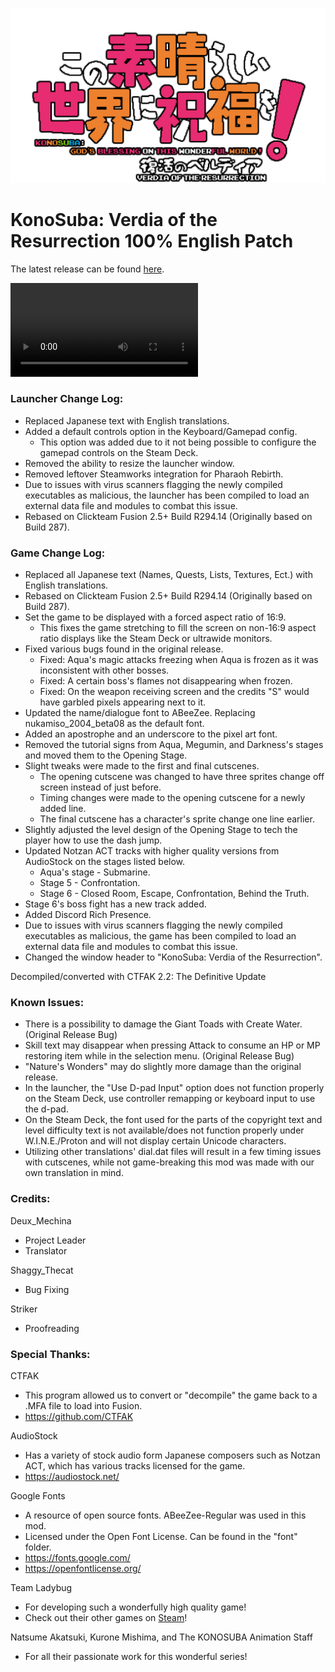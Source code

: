![Logo](https://github.com/YunyunsFriends/Konosuba-Verdia-EN-Full/blob/c15937e56e6404d2c7b5bf7da0acba5da8374be7/githubassets/Logo.png)
# KonoSuba: Verdia of the Resurrection 100% English Patch

The latest release can be found [here](https://github.com/YunyunsFriends/Konosuba-Verdia-EN-Full/releases).

![Trailer](https://github.com/YunyunsFriends/Konosuba-Verdia-EN-Full/blob/c15937e56e6404d2c7b5bf7da0acba5da8374be7/githubassets/Trailer.mp4)

### Launcher Change Log:

- Replaced Japanese text with English translations.
- Added a default controls option in the Keyboard/Gamepad config.
	- This option was added due to it not being possible to configure the gamepad controls on the Steam Deck.
- Removed the ability to resize the launcher window.
- Removed leftover Steamworks integration for Pharaoh Rebirth.
- Due to issues with virus scanners flagging the newly compiled executables as malicious, the launcher has been compiled to load an external data file and modules to combat this issue.
- Rebased on Clickteam Fusion 2.5+ Build R294.14 (Originally based on Build 287).

### Game Change Log:

- Replaced all Japanese text (Names, Quests, Lists, Textures, Ect.) with English translations.
- Rebased on Clickteam Fusion 2.5+ Build R294.14 (Originally based on Build 287).
- Set the game to be displayed with a forced aspect ratio of 16:9.
	- This fixes the game stretching to fill the screen on non-16:9 aspect ratio displays like the Steam Deck or ultrawide monitors.
- Fixed various bugs found in the original release.
	- Fixed: Aqua's magic attacks freezing when Aqua is frozen as it was inconsistent with other bosses.
	- Fixed: A certain boss's flames not disappearing when frozen.
	- Fixed: On the weapon receiving screen and the credits "S" would have garbled pixels appearing next to it.
- Updated the name/dialogue font to ABeeZee. Replacing nukamiso_2004_beta08 as the default font.
- Added an apostrophe and an underscore to the pixel art font.
- Removed the tutorial signs from Aqua, Megumin, and Darkness's stages and moved them to the Opening Stage.
- Slight tweaks were made to the first and final cutscenes.
	- The opening cutscene was changed to have three sprites change off screen instead of just before.
	- Timing changes were made to the opening cutscene for a newly added line.
	- The final cutscene has a character's sprite change one line earlier.
- Slightly adjusted the level design of the Opening Stage to tech the player how to use the dash jump.
- Updated Notzan ACT tracks with higher quality versions from AudioStock on the stages listed below.
	- Aqua's stage - Submarine.
	- Stage 5 - Confrontation.
	- Stage 6 - Closed Room, Escape, Confrontation, Behind the Truth.
- Stage 6's boss fight has a new track added.
- Added Discord Rich Presence.
- Due to issues with virus scanners flagging the newly compiled executables as malicious, the game has been compiled to load an external data file and modules to combat this issue.
- Changed the window header to "KonoSuba: Verdia of the Resurrection".

Decompiled/converted with CTFAK 2.2: The Definitive Update

### Known Issues:

- There is a possibility to damage the Giant Toads with Create Water. (Original Release Bug)
- Skill text may disappear when pressing Attack to consume an HP or MP restoring item while in the selection menu. (Original Release Bug)
- "Nature's Wonders" may do slightly more damage than the original release.
- In the launcher, the "Use D-pad Input" option does not function properly on the Steam Deck, use controller remapping or keyboard input to use the d-pad.
- On the Steam Deck, the font used for the parts of the copyright text and level difficulty text is not available/does not function properly under W.I.N.E./Proton and will not display certain Unicode characters.
- Utilizing other translations' dial.dat files will result in a few timing issues with cutscenes, while not game-breaking this mod was made with our own translation in mind.

### Credits:

Deux_Mechina
- Project Leader
- Translator

Shaggy_Thecat
- Bug Fixing
	
Striker
- Proofreading

### Special Thanks:

CTFAK
- This program allowed us to convert or "decompile" the game back to a .MFA file to load into Fusion.
- https://github.com/CTFAK

AudioStock
- Has a variety of stock audio form Japanese composers such as Notzan ACT, which has various tracks licensed for the game.
- https://audiostock.net/

Google Fonts
- A resource of open source fonts. ABeeZee-Regular was used in this mod.
- Licensed under the Open Font License. Can be found in the "font" folder.
- https://fonts.google.com/
- https://openfontlicense.org/

Team Ladybug
- For developing such a wonderfully high quality game!
- Check out their other games on [Steam](https://store.steampowered.com/search/?developer=Team%20Ladybug)!

Natsume Akatsuki, Kurone Mishima, and The KONOSUBA Animation Staff
- For all their passionate work for this wonderful series!
